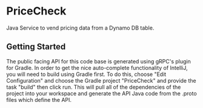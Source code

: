# PriceCheck
Java Service to vend pricing data from a Dynamo DB table.



## Getting Started
The public facing API for this code base is generated using gRPC's plugin for Gradle. In order to get the nice 
auto-complete functionality of IntelliJ, you will need to build using Gradle first. To do this, choose 
"Edit Configuration" and choose the Gradle project "PriceCheck" and provide the task "build" then click run. This will
pull all of the dependencies of the project into your workspace and generate the API Java code from the .proto files
which define the API.  